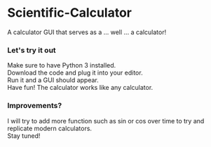# Scientific-Calculator
A calculator GUI that serves as a ... well ... a calculator!

### Let's try it out
Make sure to have Python 3 installed. <br />
Download the code and plug it into your editor. <br />
Run it and a GUI should appear. <br />
Have fun! The calculator works like any calculator.

### Improvements?
I will try to add more function such as sin or cos over time to try and replicate modern calculators. <br />
Stay tuned!
